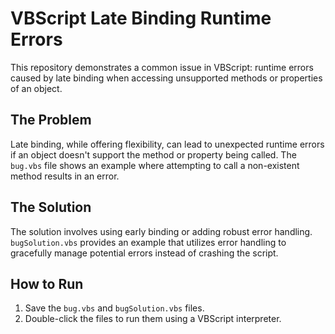 # VBScript Late Binding Runtime Errors

This repository demonstrates a common issue in VBScript: runtime errors caused by late binding when accessing unsupported methods or properties of an object.

## The Problem
Late binding, while offering flexibility, can lead to unexpected runtime errors if an object doesn't support the method or property being called.  The `bug.vbs` file shows an example where attempting to call a non-existent method results in an error.

## The Solution
The solution involves using early binding or adding robust error handling.  `bugSolution.vbs` provides an example that utilizes error handling to gracefully manage potential errors instead of crashing the script.

## How to Run
1. Save the `bug.vbs` and `bugSolution.vbs` files.
2. Double-click the files to run them using a VBScript interpreter.
